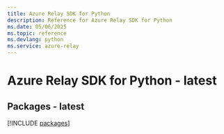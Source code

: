 ```yaml
---
title: Azure Relay SDK for Python
description: Reference for Azure Relay SDK for Python
ms.date: 05/06/2025
ms.topic: reference
ms.devlang: python
ms.service: azure-relay
---
```

# Azure Relay SDK for Python - latest
## Packages - latest
[!INCLUDE [packages](relay-index.md)]